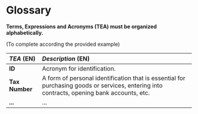 # Glossary

**Terms, Expressions and Acronyms (TEA) must be organized alphabetically.**

(To complete according the provided example)

| **_TEA_** (EN) | **_Description_** (EN)                                                                                                                     |                                       
|:---------------|:-------------------------------------------------------------------------------------------------------------------------------------------|
| **ID**         | Acronym for identification.                                                                                                                |
| **Tax Number** | A form of personal identification that is essential for purchasing goods or services, entering into contracts, opening bank accounts, etc. |
| **...**        | ...                                                                                                                                        |








